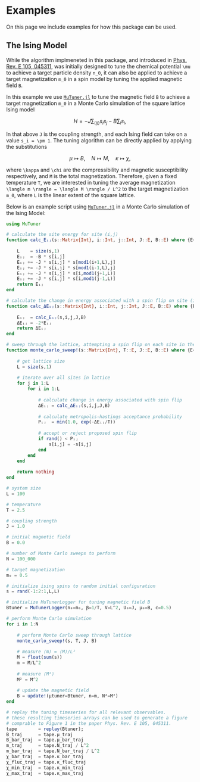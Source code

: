 # Examples

On this page we include examples for how this package can be used.

## The Ising Model

While the algorithm implmeneted in this package, and introduced in
[Phys. Rev. E 105, 045311](https://journals.aps.org/pre/abstract/10.1103/PhysRevE.105.045311),
was initially designed to tune the chemical potential ``\mu`` to achieve a target particle
density ``n_0``, it can also be applied to achieve a target magnetization
``m_0`` in a spin model by tuning the applied magnetic field ``B``.

In this example we use [`MuTuner.jl`](https://github.com/cohensbw/MuTuner.jl) to tune the
magnetic field ``B`` to achieve a target magnetization ``m_0`` in a Monte Carlo
simulation of the square lattice Ising model
```math
H = -J \sum_{\langle ij\rangle} s_{i}s_{j} - B \sum_{i} s_{i},
```
In that above ``J`` is the coupling strength, and each
Ising field can take on a value ``s_i = \pm 1``.
The tuning algorithm can be directly applied by applying the substitutions
```math
\mu \mapsto B, \quad N \mapsto M, \quad \kappa \mapsto \chi,
```
where ``\kappa`` and ``\chi`` are the compressibility and magnetic
susceptibility respectively, and ``M`` is the total magnetization.
Therefore, given a fixed temperature ``T``, we are interested in tuning the average
magnetization ``\langle m \rangle = \langle M \rangle / L^2`` to the target magnetization
``m_0``, where ``L`` is the linear extent of the square lattice.


Below is an example script using [`MuTuner.jl`](https://github.com/cohensbw/MuTuner.jl) in a
Monte Carlo simulation of the Ising Model:

```julia
using MuTuner

# calculate the site energy for site (i,j)
function calc_Eᵢⱼ(s::Matrix{Int}, i::Int, j::Int, J::E, B::E) where {E<:AbstractFloat}
    
    L    = size(s,1)
    Eᵢⱼ  = -B * s[i,j]
    Eᵢⱼ += -J * s[i,j] * s[mod1(i+1,L),j]
    Eᵢⱼ += -J * s[i,j] * s[mod1(i-1,L),j]
    Eᵢⱼ += -J * s[i,j] * s[i,mod1(j+1,L)]
    Eᵢⱼ += -J * s[i,j] * s[i,mod1(j-1,L)]
    return Eᵢⱼ
end

# calculate the change in energy associated with a spin flip on site (i,j)
function calc_ΔEᵢⱼ(s::Matrix{Int}, i::Int, j::Int, J::E, B::E) where {E<:AbstractFloat}
    
    Eᵢⱼ  = calc_Eᵢⱼ(s,i,j,J,B)
    ΔEᵢⱼ = -2*Eᵢⱼ
    return ΔEᵢⱼ
end

# sweep through the lattice, attempting a spin flip on each site in the lattice
function monte_carlo_sweep!(s::Matrix{Int}, T::E, J::E, B::E) where {E<:AbstractFloat}
    
    # get lattice size
    L = size(s,1)
    
    # iterate over all sites in lattice
    for j in 1:L
        for i in 1:L
            
            # calculate change in energy associated with spin flip
            ΔEᵢⱼ = calc_ΔEᵢⱼ(s,i,j,J,B)
            
            # calculate metropolis-hastings acceptance probability
            Pᵢⱼ  = min(1.0, exp(-ΔEᵢⱼ/T))
            
            # accept or reject proposed spin flip
            if rand() < Pᵢⱼ
                s[i,j] = -s[i,j]
            end
        end
    end
    
    return nothing
end

# system size
L = 100

# temperature
T = 2.5

# coupling strength
J = 1.0

# initial magnetic field
B = 0.0

# number of Monte Carlo sweeps to perform
N = 100_000

# target magnetization
m₀ = 0.5

# initialize ising spins to random initial configuration
s = rand(-1:2:1,L,L)

# initialize MuTunerLogger for tuning magnetic field B
Btuner = MuTunerLogger(n₀=m₀, β=1/T, V=L^2, U₀=J, μ₀=B, c=0.5)

# perform Monte Carlo simulation
for i in 1:N
    
    # perform Monte Carlo sweep through lattice
    monte_carlo_sweep!(s, T, J, B)
    
    # measure ⟨m⟩ = ⟨M⟩/L²
    M = float(sum(s))
    m = M/L^2
    
    # measure ⟨M²⟩
    M² = M^2
    
    # update the magnetic field
    B = update!(μtuner=Btuner, n=m, N²=M²)
end

# replay the tuning timeseries for all relevant observables.
# these resulting timeseries arrays can be used to generate a figure
# comprable to Figure 1 in the paper Phys. Rev. E 105, 045311.
tape        = replay(Btuner);
B_traj      = tape.μ_traj
B_bar_traj  = tape.μ_bar_traj
m_traj      = tape.N_traj / L^2
m_bar_traj  = tape.N_bar_traj / L^2
χ_bar_traj  = tape.κ_bar_traj
χ_fluc_traj = tape.κ_fluc_traj
χ_min_traj  = tape.κ_min_traj
χ_max_traj  = tape.κ_max_traj
```